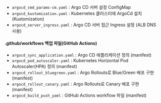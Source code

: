 - `argocd_cmd_params-cm.yaml` : Argo CD 서버 설정 ConfigMap
- `argocd_kustomization.yaml` : Kubernetes 클러스터에 ArgoCd 설치(Kustomization)
- `argocd_server_ingress.yaml` : Argo CD 서버 접근 Ingress 설정 (ALB DNS 사용)

#### .github/workflows 백업 파일(GitHub Actions)
- `argocd_sync_application.yaml` : Argo CD 애플리케이션 정의 (manifest)
- `argocd_pod_autoscaler.yaml` : Kubernetes Horizontal Pod Autoscaler(HPA) 정의 (manifest)
- `argocd_rollout_bluegreen.yaml` : Argo Rollouts로 Blue/Green 배포 구현 (manifest)
- `argocd_rollout_canary.yaml` : Argo Rollouts로 Canary 배포 구현 (manifest)
- `argocd_build_push_yaml` : GitHub Actions workflow 파일 (manifest)